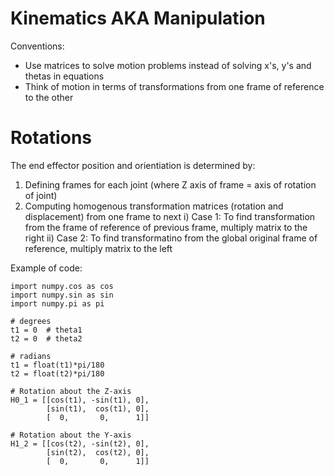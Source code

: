# Kinematics AKA Manipulation

Conventions:
- Use matrices to solve motion problems instead of solving x's, y's and thetas in equations
- Think of motion in terms of transformations from one frame of reference to the other

# Rotations
The end effector position and orientiation is determined by:
1) Defining frames for each joint (where Z axis of frame = axis of rotation of joint)
2) Computing homogenous transformation matrices (rotation and displacement) from one frame to next
  i) Case 1: To find transformation from the frame of reference of previous frame, multiply matrix to the right
  ii) Case 2: To find transformatino from the global original frame of reference, multiply matrix to the left

Example of code:
```
import numpy.cos as cos
import numpy.sin as sin
import numpy.pi as pi

# degrees
t1 = 0  # theta1
t2 = 0  # theta2

# radians
t1 = float(t1)*pi/180 
t2 = float(t2)*pi/180

# Rotation about the Z-axis
H0_1 = [[cos(t1), -sin(t1), 0],
        [sin(t1),  cos(t1), 0],
        [  0,       0,      1]]
        
# Rotation about the Y-axis
H1_2 = [[cos(t2), -sin(t2), 0],
        [sin(t2),  cos(t2), 0],
        [  0,       0,      1]]
```
